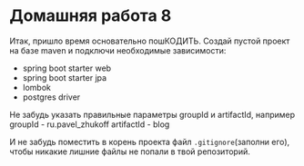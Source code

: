 # Домашняя работа 8

Итак, пришло время основательно пошКОДИТЬ.
Создай пустой проект на базе maven и подключи необходимые зависимости:
* spring boot starter web
* spring boot starter jpa
* lombok
* postgres driver

Не забудь указать правильные параметры groupId и artifactId, например
groupId - ru.pavel_zhukoff
artifactId - blog

И не забудь поместить в корень проекта файл `.gitignore`(заполни его), чтобы никакие лишние файлы не попали в твой репозиторий. 